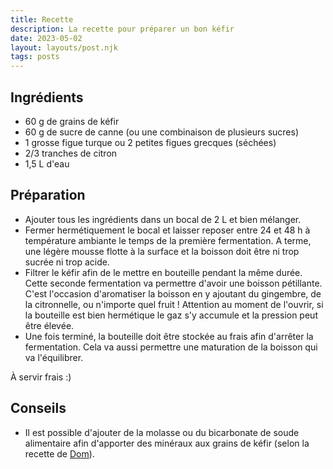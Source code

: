 ```yaml
---
title: Recette
description: La recette pour préparer un bon kéfir
date: 2023-05-02
layout: layouts/post.njk
tags: posts
---
```


## Ingrédients

- 60 g de grains de kéfir 
- 60 g de sucre de canne (ou une combinaison de plusieurs sucres) <!-- 8% sucrose -->
- 1 grosse figue turque ou 2 petites figues grecques (séchées)
- 2/3 tranches de citron
- 1,5 L d'eau

## Préparation

- Ajouter tous les ingrédients dans un bocal de 2 L et bien mélanger.
- Fermer hermétiquement le bocal et laisser reposer entre 24 et 48 h à température ambiante le temps de la première fermentation. A terme, une légère mousse flotte à la surface et la boisson doit être ni trop sucrée ni trop acide.
- Filtrer le kéfir afin de le mettre en bouteille pendant la même durée. Cette seconde fermentation va permettre d'avoir une boisson pétillante. C'est l'occasion d'aromatiser la boisson en y ajoutant du gingembre, de la citronnelle, ou n'importe quel fruit ! Attention au moment de l'ouvrir, si la bouteille est bien hermétique le gaz s'y accumule et la pression peut être élevée.
- Une fois terminé, la bouteille doit être stockée au frais afin d'arrêter la fermentation. Cela va aussi permettre une maturation de la boisson qui va l'équilibrer.

À servir frais :)

## Conseils

- Il est possible d'ajouter de la molasse ou du bicarbonate de soude alimentaire afin d'apporter des minéraux aux grains de kéfir (selon la recette de [Dom](/dominic-anfiteatro)).

